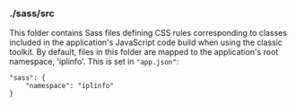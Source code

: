### ./sass/src

This folder contains Sass files defining CSS rules corresponding to classes
included in the application's JavaScript code build when using the classic toolkit.
By default, files in this folder are mapped to the application's root namespace, 'iplinfo'.
This is set in `"app.json"`:

    "sass": {
        "namespace": "iplinfo"
    }
